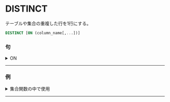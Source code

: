 # DISTINCT

テーブルや集合の重複した行を1行にする。

```sql
DISTINCT [ON (column_name[,...])]
```

### 句

<details><summary>ON</summary>

`SELECT`中に使用でき、特定の列の重複を1行にする。

```sql
DISTINCT ON (column_name[,...])
```

</details>

***

### 例

<details><summary>集合関数の中で使用</summary>

JOINをふたつ以上結合した上で集合関数を使用すると、行が重複する可能性があるため、

集合関数のなかでDISTINCTをしようするとよい。

```sql
jsonb_agg(DISTINCT column_name);
```

</details>

***

